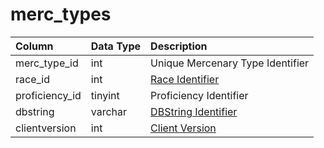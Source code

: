 # merc\_types

| Column | Data Type | Description |
| :--- | :--- | :--- |
| merc\_type\_id | int | Unique Mercenary Type Identifier |
| race\_id | int | [Race Identifier](../../../../categories/npc/race-list) |
| proficiency\_id | tinyint | Proficiency Identifier |
| dbstring | varchar | [DBString Identifier](../../../schema/categories/client-files/db_str.md) |
| clientversion | int | [Client Version](../../../../categories/player/client-version-bitmasks) |

